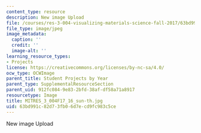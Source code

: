 ```yaml
---
content_type: resource
description: New image Upload
file: /courses/res-3-004-visualizing-materials-science-fall-2017/63bd991c82d73fb06d7ecd9fc983c5ce_MITRES_3_004F17_16_sun-th.jpg
file_type: image/jpeg
image_metadata:
  caption: ''
  credit: ''
  image-alt: ''
learning_resource_types:
- Projects
license: https://creativecommons.org/licenses/by-nc-sa/4.0/
ocw_type: OCWImage
parent_title: Student Projects by Year
parent_type: SupplementalResourceSection
parent_uid: 912fc084-9e83-2bfd-38af-df58a71a8917
resourcetype: Image
title: MITRES_3_004F17_16_sun-th.jpg
uid: 63bd991c-82d7-3fb0-6d7e-cd9fc983c5ce
---
```

New image Upload